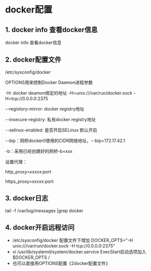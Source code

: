 # docker配置

## 1. docker info 查看docker信息

docker info   查看docker信息

## 2. docker配置文件

/etc/sysconfig/docker

OPTIONS用来控制Docker Daemon进程参数

-H: docker deamon绑定的地址 -H=unix:///var/run/docker.sock -H=tcp://0.0.0.0:2375

--registory-mirror: docker registry地址

--insecure-registry: 私有docker registry地址

--selinux-enabled: 是否开启SELinux 默认开启 

--bip：网桥docker0使用的CIDR网络地址，--bip=172.17.42.1

-b：采用已经创建好的网桥-b=xxx

设置代理：

http_proxy=xxxxx:port

https_proxy=xxxxx:port

## 3. docker日志

tail -f /var/log/messages |grep docker

## 4. docker开启远程访问

- /etc/sysconfig/docker 配置文件下增加  DOCKER_OPTS="-H unix:///var/run/docker.sock -H tcp://0.0.0.0:2375"
- vi /usr/lib/systemd/system/docker.service  ExecStart启动选项加入 $DOCKER_OPTS /
- 也可以直接用OPTIONS配置《2docker配置文件》